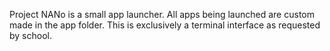 Project NANo is a small app launcher.
All apps being launched are custom made in the app folder.
This is exclusively a terminal interface as requested by school.